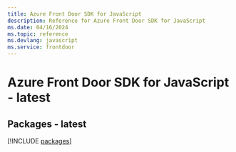 ```yaml
---
title: Azure Front Door SDK for JavaScript
description: Reference for Azure Front Door SDK for JavaScript
ms.date: 04/16/2024
ms.topic: reference
ms.devlang: javascript
ms.service: frontdoor
---
```

# Azure Front Door SDK for JavaScript - latest
## Packages - latest
[!INCLUDE [packages](front-door-index.md)]